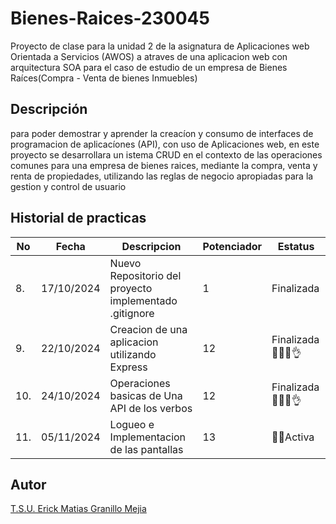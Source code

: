 # Bienes-Raices-230045
Proyecto de clase para la unidad 2 de la asignatura de Aplicaciones web Orientada a Servicios (AWOS) a atraves de una aplicacion web con arquitectura SOA para el caso de estudio de un empresa de Bienes Raíces(Compra - Venta de bienes Inmuebles)
## Descripción

para poder demostrar y aprender la creacíon y consumo de interfaces de programacion de aplicacíones (API), con uso de Aplicaciones web, en este proyecto se desarrollara un istema CRUD en el contexto de las operaciones comunes para una empresa de bienes raices, mediante la compra, venta y renta de propiedades, utilizando las reglas de negocio apropiadas para la gestion y control de usuario

## Historial de practicas

|No|Fecha|Descripcion|Potenciador|Estatus|
|--|--|--|--|--|
|8.|17/10/2024|Nuevo Repositorio del proyecto implementado .gitignore|1|Finalizada|
|9.|22/10/2024|Creacion de una aplicacion utilizando Express|12|Finalizada🤑🤑🤑👌|
|10.|24/10/2024|Operaciones basicas de Una API de los verbos|12|Finalizada🤑🤑🤑👌|
|11.|05/11/2024|Logueo e Implementacion de las pantallas |13|🌟💫Activa|
## Autor 
[T.S.U. Erick Matias Granillo Mejia  ](https://github.com/Ematias230045)
